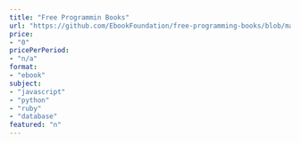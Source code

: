 ```yaml
---
title: "Free Programmin Books"
url: "https://github.com/EbookFoundation/free-programming-books/blob/master/free-programming-books.md"
price: 
- "0"
pricePerPeriod: 
- "n/a"
format: 
- "ebook"
subject: 
- "javascript"
- "python"
- "ruby"
- "database"
featured: "n"
---
```

